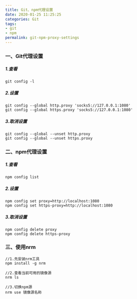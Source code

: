 ```yaml
---
title: Git、npm代理设置
date: 2020-01-25 11:25:25
categories: Git
tags:
- git
- npm
permalink: git-npm-proxy-settings
---
```

### 一、Git代理设置
##### 1.查看
```shell
git config -l
```
<!--more-->

##### 2.设置
```shell
git config --global http.proxy 'socks5://127.0.0.1:1080' 
git config --global https.proxy 'socks5://127.0.0.1:1080'
```

##### 3.取消设置
```shell
git config --global --unset http.proxy
git config --global --unset https.proxy
```

### 二、npm代理设置
##### 1.查看
```shell
npm config list
```

##### 2.设置
```shell
npm config set proxy=http://localhost:1080
npm config set https-proxy=http://localhost:1080
```

##### 3.取消设置
```shell
npm config delete proxy
npm config delete https-proxy
```

### 三、使用nrm
```shell
//1.先安装nrm工具
npm install -g nrm

//2.查看当前可用的镜像源
nrm ls

//3.切换npm源
nrm use 镜像源名称
```

